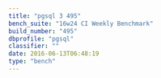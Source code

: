 ```yaml
---
title: "pgsql 3 495"
bench_suite: "16w24 CI Weekly Benchmark"
build_number: "495"
dbprofile: "pgsql"
classifier: ""
date: 2016-06-13T06:48:19
type: "bench"
---
```

